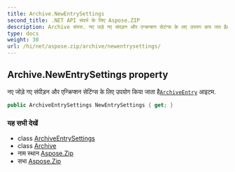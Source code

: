 ```yaml
---
title: Archive.NewEntrySettings
second_title: .NET API संदर्भ के लिए Aspose.ZIP
description: Archive संपत्त. नए जड़े गए संपड़न और एन्क्रप्शन सेटंग्स के लए उपयग कय जत हैArchiveEntry आइटम.
type: docs
weight: 30
url: /hi/net/aspose.zip/archive/newentrysettings/
---
```

## Archive.NewEntrySettings property

नए जोड़े गए संपीड़न और एन्क्रिप्शन सेटिंग्स के लिए उपयोग किया जाता है[`ArchiveEntry`](../../archiveentry/) आइटम.

```csharp
public ArchiveEntrySettings NewEntrySettings { get; }
```

### यह सभी देखें

* class [ArchiveEntrySettings](../../../aspose.zip.saving/archiveentrysettings/)
* class [Archive](../)
* नाम स्थान [Aspose.Zip](../../archive/)
* सभा [Aspose.Zip](../../../)


